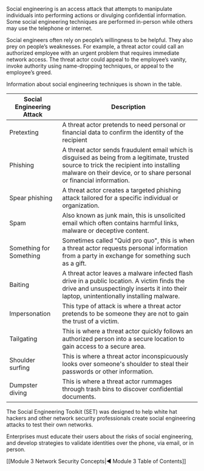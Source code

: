 Social engineering is an access attack that attempts to manipulate individuals into performing actions or divulging confidential information. Some social engineering techniques are performed in-person while others may use the telephone or internet.

Social engineers often rely on people’s willingness to be helpful. They also prey on people’s weaknesses. For example, a threat actor could call an authorized employee with an urgent problem that requires immediate network access. The threat actor could appeal to the employee’s vanity, invoke authority using name-dropping techniques, or appeal to the employee’s greed.

Information about social engineering techniques is shown in the table.

| **Social Engineering Attack** | **Description**                                                                                                                                                                                                    |
| ----------------------------- | ------------------------------------------------------------------------------------------------------------------------------------------------------------------------------------------------------------------ |
| Pretexting                    | A threat actor pretends to need personal or financial data to confirm the identity of the recipient                                                                                                                |
| Phishing                      | A threat actor sends fraudulent email which is disguised as being from a legitimate, trusted source to trick the recipient into installing malware on their device, or to share personal or financial information. |
| Spear phishing                | A threat actor creates a targeted phishing attack tailored for a specific individual or organization.                                                                                                              |
| Spam                          | Also known as junk main, this is unsolicited email which often contains harmful links, malware or deceptive content.                                                                                               |
| Something for Something       | Sometimes called "Quid pro quo", this is when a threat actor requests personal information from a party in exchange for something such as a gift.                                                                  |
| Baiting                       | A threat actor leaves a malware infected flash drive in a public location. A victim finds the drive and unsuspectingly inserts it into their laptop, unintentionally installing malware.                           |
| Impersonation                 | This type of attack is where a threat actor pretends to be someone they are not to gain the trust of a victim.                                                                                                     |
| Tailgating                    | This is where a threat actor quickly follows an authorized person into a secure location to gain access to a secure area.                                                                                          |
| Shoulder surfing              | This is where a threat actor inconspicuously looks over someone's shoulder to steal their passwords or other information.                                                                                          |
| Dumpster diving               | This is where a threat actor rummages through trash bins to discover confidential documents.                                                                                                                       |

The Social Engineering Toolkit (SET) was designed to help white hat hackers and other network security professionals create social engineering attacks to test their own networks.

Enterprises must educate their users about the risks of social engineering, and develop strategies to validate identities over the phone, via email, or in person.

[[Module 3 Network Security Concepts|◀ Module 3 Table of Contents]]